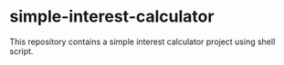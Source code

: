 # simple-interest-calculator
This repository contains a simple interest calculator project using shell script.
